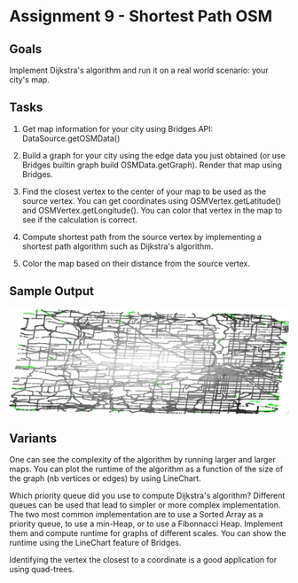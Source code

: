 Assignment 9 - Shortest Path  OSM
==================================

Goals
-----

Implement Dijkstra's algorithm and run it on a real world scenario: your city's map.

Tasks
-----

1. Get map information for your city using Bridges API: DataSource.getOSMData()

2. Build a graph for your city using the edge data you just obtained
(or use Bridges builtin graph build OSMData.getGraph). Render that map
using Bridges.

3. Find the closest vertex to the center of your map to be used as the
source vertex. You can get coordinates using OSMVertex.getLatitude()
and OSMVertex.getLongitude(). You can color that vertex in the map to
see if the calculation is correct.

4. Compute shortest path from the source vertex by implementing a
shortest path algorithm such as Dijkstra's algorithm.

5. Color the map based on their distance from the source vertex.


Sample Output
-------------

![Sample Output](figures/Minneapolis.png)


Variants
--------

One can see the complexity of the algorithm by running larger and
larger maps. You can plot the runtime of the algorithm as a function
of the size of the graph (nb vertices or edges) by using LineChart.

Which priority queue did you use to compute Dijkstra's algorithm?
Different queues can be used that lead to simpler or more complex
implementation. The two most common implementation are to use a Sorted
Array as a priority queue, to use a min-Heap, or to use a Fibonnacci
Heap. Implement them and compute runtime for graphs of different
scales. You can show the runtime using the LineChart feature of
Bridges.

Identifying the vertex the closest to a coordinate is a good
application for using quad-trees.

